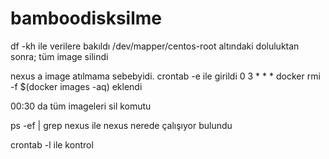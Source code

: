 # bamboodisksilme


df -kh ile verilere bakıldı
/dev/mapper/centos-root  altındaki doluluktan sonra; tüm image silindi

nexus a image atılmama sebebyidi.
 crontab -e
ile girildi
0 3 * * * docker rmi -f $(docker images -aq)
eklendi 

00:30 da tüm imageleri sil komutu 

ps -ef | grep nexus
 ile nexus nerede çalışıyor bulundu
 
  crontab -l
ile kontrol 
